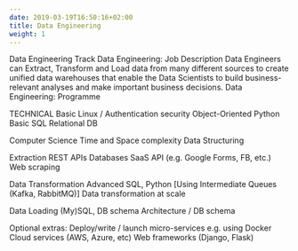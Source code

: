 ```yaml
---
date: 2019-03-19T16:50:16+02:00
title: Data Engineering
weight: 1
---
```


Data Engineering Track
Data Engineering: Job Description
Data Engineers can Extract, Transform and Load data from many different sources to create unified data warehouses that enable the Data Scientists to build business-relevant analyses and make important business decisions.
Data Engineering: Programme

TECHNICAL
Basic Linux / Authentication security
Object-Oriented Python
Basic SQL
Relational DB

Computer Science
Time and Space complexity
Data Structuring

Extraction
REST APIs
Databases
SaaS API (e.g. Google Forms, FB, etc.)
Web scraping

Data Transformation
Advanced SQL, Python
[Using Intermediate Queues (Kafka, RabbitMQ)]
Data transformation at scale

Data Loading
(My)SQL, DB schema
Architecture / DB schema

Optional extras:
Deploy/write / launch micro-services e.g. using Docker
Cloud services (AWS, Azure, etc)
Web frameworks (Django, Flask)
